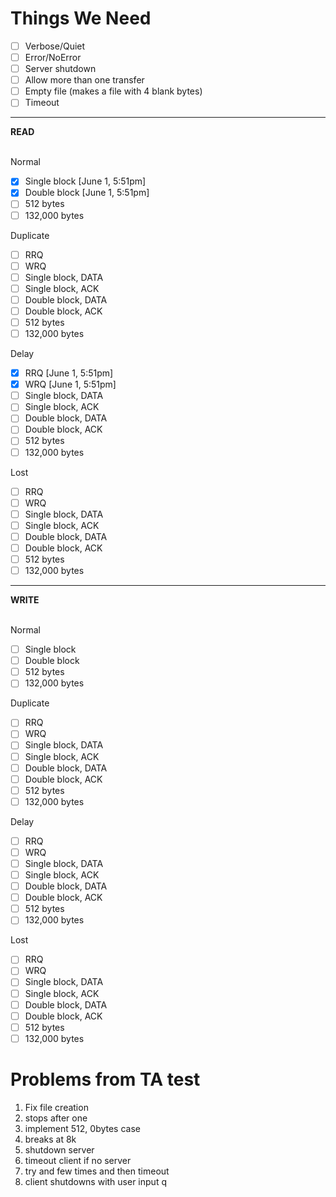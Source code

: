 # Things We Need

- [ ] Verbose/Quiet
- [ ] Error/NoError
- [ ] Server shutdown
- [ ] Allow more than one transfer
- [ ] Empty file (makes a file with 4 blank bytes)
- [ ] Timeout

<hr>

<b> READ </b><br><br>

Normal <br>
- [x] Single block [June 1, 5:51pm]
- [x] Double block [June 1, 5:51pm]
- [ ] 512 bytes
- [ ] 132,000 bytes

Duplicate <br>
- [ ] RRQ
- [ ] WRQ
- [ ] Single block, DATA
- [ ] Single block, ACK
- [ ] Double block, DATA
- [ ] Double block, ACK
- [ ] 512 bytes
- [ ] 132,000 bytes

Delay <br>
- [x] RRQ [June 1, 5:51pm]
- [x] WRQ [June 1, 5:51pm]
- [ ] Single block, DATA
- [ ] Single block, ACK
- [ ] Double block, DATA
- [ ] Double block, ACK
- [ ] 512 bytes
- [ ] 132,000 bytes

Lost <br>
- [ ] RRQ
- [ ] WRQ
- [ ] Single block, DATA
- [ ] Single block, ACK
- [ ] Double block, DATA
- [ ] Double block, ACK
- [ ] 512 bytes
- [ ] 132,000 bytes

<hr>

<b> WRITE </b><br><br>

Normal <br>
- [ ] Single block
- [ ] Double block
- [ ] 512 bytes
- [ ] 132,000 bytes

Duplicate <br>
- [ ] RRQ
- [ ] WRQ
- [ ] Single block, DATA
- [ ] Single block, ACK
- [ ] Double block, DATA
- [ ] Double block, ACK
- [ ] 512 bytes
- [ ] 132,000 bytes

Delay <br>
- [ ] RRQ
- [ ] WRQ
- [ ] Single block, DATA
- [ ] Single block, ACK
- [ ] Double block, DATA
- [ ] Double block, ACK
- [ ] 512 bytes
- [ ] 132,000 bytes

Lost <br>
- [ ] RRQ
- [ ] WRQ
- [ ] Single block, DATA
- [ ] Single block, ACK
- [ ] Double block, DATA
- [ ] Double block, ACK
- [ ] 512 bytes
- [ ] 132,000 bytes

# Problems from TA test

1. Fix file creation
2. stops after one
3. implement 512, 0bytes case
4. breaks at 8k
5. shutdown server
6. timeout client if no server
7. try and few times and then timeout
8. client shutdowns with user input q
